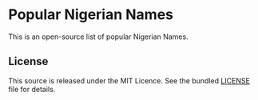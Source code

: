 # Popular Nigerian Names

This is an open-source list of popular Nigerian Names.

## License

This source is released under the MIT Licence. See the bundled [LICENSE](https://github.com/andela-celisha-wigwe/andela-celisha-wigwe.github.io/blob/master/LICENSE.md) file for details.
